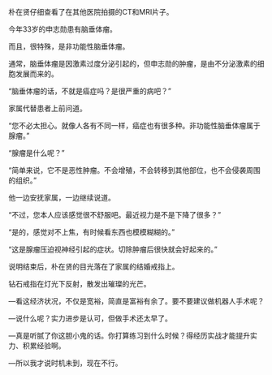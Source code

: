 朴在贤仔细查看了在其他医院拍摄的CT和MRI片子。

今年33岁的申志勋患有脑垂体瘤。

而且，很特殊，是非功能性脑垂体瘤。

通常，脑垂体瘤是因激素过度分泌引起的，但申志勋的肿瘤，是由不分泌激素的细胞发展而来的。

“脑垂体瘤的话，不就是癌症吗？是很严重的病吧？”

家属代替患者上前问道。

“您不必太担心。就像人各有不同一样，癌症也有很多种。非功能性脑垂体瘤属于腺瘤。”

“腺瘤是什么呢？”

“简单来说，它不是恶性肿瘤。不会增殖，不会转移到其他部位，也不会侵袭周围的组织。”

他一边安抚家属，一边继续说道。

“不过，您本人应该感觉很不舒服吧。最近视力是不是下降了很多？”

“是的，感觉对不上焦，有时候看东西也模模糊糊的。”

“这是腺瘤压迫视神经引起的症状。切除肿瘤后很快就会好起来的。”

说明结束后，朴在贤的目光落在了家属的结婚戒指上。

钻石戒指在灯光下反射，散发出璀璨的光芒。

—看这经济状况，不仅是宽裕，简直是富裕有余了。要不要建议做机器人手术呢？

—说什么呢？实力进步是认可，但做手术还太早了。

—真是听腻了你这胆小鬼的话。你打算练习到什么时候？得经历实战才能提升实力、积累经验啊。

—所以我才说时机未到，现在不行。